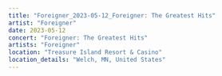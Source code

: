```yaml
---
title: "Foreigner_2023-05-12_Foreigner: The Greatest Hits"
artist: "Foreigner"
date: 2023-05-12
concert: "Foreigner: The Greatest Hits"
artists: "Foreigner"
location: "Treasure Island Resort & Casino"
location_details: "Welch, MN, United States"
---
```

